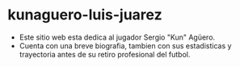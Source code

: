 # kunaguero-luis-juarez

- Este sitio web esta dedica  al jugador Sergio "Kun" Agüero. 
- Cuenta con una breve biografia, tambien con sus estadisticas y trayectoria antes de su retiro profesional del futbol.
